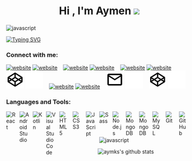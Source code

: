 <h1 align="center">Hi , I'm Aymen <img src="https://media.giphy.com/media/hvRJCLFzcasrR4ia7z/giphy.gif" width="35"></h1>

<img align="center" src="https://user-images.githubusercontent.com/73097560/115834477-dbab4500-a447-11eb-908a-139a6edaec5c.gif" alt="javascript" width="auto"/>

[![Typing SVG](https://readme-typing-svg.herokuapp.com/?duration=4000&lines=I%27m+a+Software+developer+%F0%9F%92%BB)](https://github.com/aymksen)
### Connect with me:

[![website](./img/globe-light.svg)](https://aymksen.github.io/#gh-light-mode-only)
[![website](./img/globe-dark.svg)](https://aymksen.github.io/#gh-dark-mode-only)
&nbsp;&nbsp;
[![website](./img/twitter-light.svg)](https://twitter.com/Aymksen#gh-light-mode-only)
[![website](./img/twitter-dark.svg)](https://twitter.com/Aymksen#gh-dark-mode-only)
&nbsp;&nbsp;
[![website](./img/linkedin-light.svg)](https://linkedin.com/in/aymksen#gh-light-mode-only)
[![website](./img/linkedin-dark.svg)](https://linkedin.com/in/aymksen#gh-dark-mode-only)
&nbsp;&nbsp;
[![website](./img/codepen-light.svg)](https://codepen.io/aymksen#gh-light-mode-only)
[![website](./img/codepen-dark.svg)](https://codepen.io/aymksen#gh-dark-mode-only)
&nbsp;&nbsp;
[![website](./img/instagram-light.svg)](https://instagram.com/aymksen#gh-light-mode-only)
[![website](./img/instagram-dark.svg)](https://instagram.com/aymksen#gh-dark-mode-only)
&nbsp;&nbsp;
[![website](./img/mail-light.svg)](mailto:aymksen@gmail.com?subject=[GitHub]#gh-light-mode-only)
[![website](./img/mail-dark.svg)](mailto:aymksen@gmail.com?subject=[GitHub]#gh-dark-mode-only)
&nbsp;&nbsp;
[![website](./img/codepen-light.svg)](https://codepen.io/aymksen#gh-light-mode-only)
[![website](./img/codepen-dark.svg)](https://codepen.io/aymksen#gh-dark-mode-only)
&nbsp;&nbsp;

### Languages and Tools:

<img align="left" alt="React" width="26px" src="https://cdn.jsdelivr.net/gh/devicons/devicon/icons/react/react-original.svg" style="padding-right:10px;" />
<img align="left" alt="AndroidStudio" width="26px" src="https://user-images.githubusercontent.com/76121581/193798419-37fe51df-743c-4fe3-82f8-9f3774ea2085.png" style="padding-right:10px;" />
<img align="left" alt="Kotlin" width="26px" src="https://user-images.githubusercontent.com/76121581/193798421-d9111dac-69ab-471a-a029-570f7a5a8395.png" style="padding-right:10px;" />
<img align="left" alt="Visual Studio Code" width="26px" src="https://cdn.jsdelivr.net/gh/devicons/devicon/icons/vscode/vscode-original.svg" style="padding-right:10px;" />
<img align="left" alt="HTML5" width="26px" src="https://cdn.jsdelivr.net/gh/devicons/devicon/icons/html5/html5-original.svg" style="padding-right:10px;" />
<img align="left" alt="CSS3" width="26px" src="https://cdn.jsdelivr.net/gh/devicons/devicon/icons/css3/css3-original.svg" style="padding-right:10px;" />
<img align="left" alt="JavaScript" width="26px" src="https://cdn.jsdelivr.net/gh/devicons/devicon/icons/javascript/javascript-original.svg" style="padding-right:10px;" />
<img align="left" alt="Sass" width="26px" src="https://cdn.jsdelivr.net/gh/devicons/devicon/icons/sass/sass-original.svg" style="padding-right:10px;" />
<img align="left" alt="Node.js" width="26px" src="https://cdn.jsdelivr.net/gh/devicons/devicon/icons/nodejs/nodejs-original.svg" style="padding-right:10px;" />
<img align="left" alt="MongoDB" width="26px" src="https://cdn.jsdelivr.net/gh/devicons/devicon/icons/mongodb/mongodb-original.svg" style="padding-right:10px;" />
<img align="left" alt="MongoDB" width="26px" src="https://user-images.githubusercontent.com/76121581/193798995-a2d5e287-9c3e-4bc0-9890-60ac51f09abf.png" style="padding-right:10px;" />
<img align="left" alt="MySQL" width="26px" src="https://cdn.jsdelivr.net/gh/devicons/devicon/icons/mysql/mysql-original.svg" style="padding-right:10px;" />
<img align="left" alt="Git" width="26px" src="https://cdn.jsdelivr.net/gh/devicons/devicon/icons/git/git-original.svg" style="padding-right:10px;" />
<img align="left" alt="GitHub" width="26px" src="https://user-images.githubusercontent.com/3369400/139447912-e0f43f33-6d9f-45f8-be46-2df5bbc91289.png" style="padding-right:10px;" />

<br />
<br />

<img align="center" src="https://user-images.githubusercontent.com/73097560/115834477-dbab4500-a447-11eb-908a-139a6edaec5c.gif" alt="javascript" width="auto"/>
<div align="center">

![aymks's github stats](https://github-profile-summary-cards.vercel.app/api/cards/profile-details?username=aymksen&theme=nord_dark)
</div>

<!-- <details>
  <summary> GitHub Stats</summary>

  <img align="left" alt="aymksen's GitHub Stats" src="https://github-readme-stats.vercel.app/api?username=aymksen&show_icons=true&hide_border=false&title_color=ff652f&icon_color=FFE400&bg_color=09131B&text_color=ffffff&border_color=0c1a25" />

